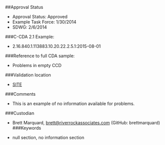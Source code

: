 ##Approval Status 

* Approval Status: Approved
* Example Task Force: 1/30/2014
* SDWG: 2/6/2014


###C-CDA 2.1 Example: 

* 2.16.840.1.113883.10.20.22.2.5.1:2015-08-01

###Reference to full CDA sample:
* Problems in empty CCD


###Validation location

* [SITE](https://sitenv.org/c-cda-validator)


###Comments

* This is an example of no information available for problems.

###Custodian

* Brett Marquard, brett@riverrockassociates.com (GitHub: brettmarquard)
###Keywords

* null section, no information section